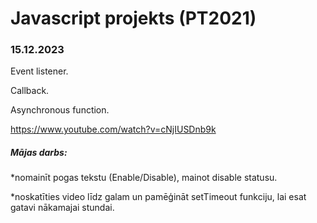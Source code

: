 # Javascript projekts (PT2021)

### 15.12.2023

Event listener.

Callback.

Asynchronous function.


https://www.youtube.com/watch?v=cNjIUSDnb9k 


##### Mājas darbs:

*nomainīt pogas tekstu (Enable/Disable), mainot disable statusu.

*noskatīties video līdz galam un pamēģināt setTimeout funkciju, lai esat gatavi nākamajai stundai.

